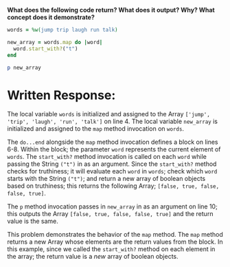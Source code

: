 **What does the following code return? What does it output? Why? What concept does it demonstrate?**

```ruby
words = %w(jump trip laugh run talk)

new_array = words.map do |word|
  word.start_with?("t")
end

p new_array
```
# Written Response:

The local variable `words` is initialized and assigned to the Array `['jump', 'trip', 'laugh', 'run', 'talk']` on line 4. The local variable `new_array` is initialized and assigned to the `map` method invocation on `words`.

The `do...end` alongside the `map` method invocation defines a block on lines 6-8. Within the block; the parameter `word` represents the current element of `words`. The `start_with?` method invocation is called on each `word` while passing the String `("t")` in as an argument. Since the `start_with?` method checks for truthiness; it will evaluate each `word` in `words`; check which `word` starts with the String `("t")`; and return a new array of boolean objects based on truthiness; this returns the following Array; `[false, true, false, false, true]`.

The `p` method invocation passes in `new_array` in as an argument on line 10; this outputs the Array `[false, true, false, false, true]` and the return value is the same. 

This problem demonstrates the behavior of the `map` method. The `map` method returns a new Array whose elements are the return values from the block. In this example, since we called the `start_with?` method on each element in the array; the return value is a *new* array of boolean objects.


